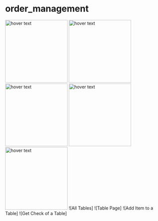 # order_management
<img src="http://leventguner.net/order_management/main_menu.png" width="200" title="hover text">
<img src="http://leventguner.net/order_management/all_tables.png" width="200" title="hover text">
<img src="http://leventguner.net/order_management/table.png" width="200" title="hover text">
<img src="http://leventguner.net/order_management/table_add_item.png" width="200" title="hover text">
<img src="http://leventguner.net/order_management/table_get_check.png" width="200" title="hover text">
![All Tables]
![Table Page]
![Add Item to a Table]
![Get Check of a Table]
